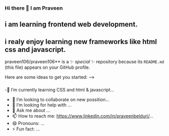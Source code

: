 ### Hi there 👋 I am  Praveen
## i am learning frontend web development.
## i realy enjoy learning new frameworks like html css and javascript.


praveen106/praveen106** is a ✨ _special_ ✨ repository because its `README.md` (this file) appears on your GitHub profile.

Here are some ideas to get you started:
-->
### 
 -🌱 I’m currently learning  CSS and html & javascript...
- 👯 I’m looking to collaborate on new possition...
- 🤔 I’m looking for help with  ...
- 💬 Ask me about ...
- 📫 How to reach me: https://www.linkedin.com/in/praveenbelduri/...
- 😄 Pronouns: ...
- ⚡ Fun fact: ...


